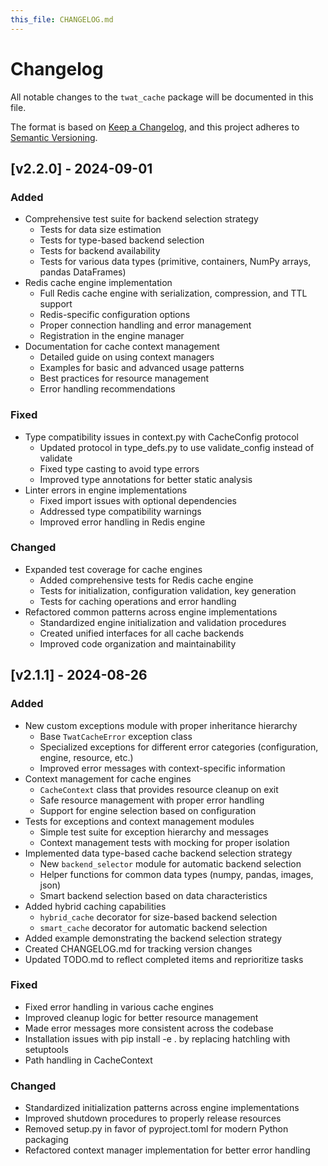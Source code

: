 ```yaml
---
this_file: CHANGELOG.md
---
```


# Changelog

All notable changes to the `twat_cache` package will be documented in this file.

The format is based on [Keep a Changelog](https://keepachangelog.com/en/1.0.0/),
and this project adheres to [Semantic Versioning](https://semver.org/spec/v2.0.0.html).

## [v2.2.0] - 2024-09-01

### Added

- Comprehensive test suite for backend selection strategy
  - Tests for data size estimation
  - Tests for type-based backend selection
  - Tests for backend availability
  - Tests for various data types (primitive, containers, NumPy arrays, pandas DataFrames)
- Redis cache engine implementation
  - Full Redis cache engine with serialization, compression, and TTL support
  - Redis-specific configuration options
  - Proper connection handling and error management
  - Registration in the engine manager
- Documentation for cache context management
  - Detailed guide on using context managers
  - Examples for basic and advanced usage patterns
  - Best practices for resource management
  - Error handling recommendations

### Fixed

- Type compatibility issues in context.py with CacheConfig protocol
  - Updated protocol in type_defs.py to use validate_config instead of validate
  - Fixed type casting to avoid type errors
  - Improved type annotations for better static analysis
- Linter errors in engine implementations
  - Fixed import issues with optional dependencies
  - Addressed type compatibility warnings
  - Improved error handling in Redis engine

### Changed

- Expanded test coverage for cache engines
  - Added comprehensive tests for Redis cache engine
  - Tests for initialization, configuration validation, key generation
  - Tests for caching operations and error handling
- Refactored common patterns across engine implementations
  - Standardized engine initialization and validation procedures
  - Created unified interfaces for all cache backends
  - Improved code organization and maintainability

## [v2.1.1] - 2024-08-26

### Added

- New custom exceptions module with proper inheritance hierarchy
  - Base `TwatCacheError` exception class
  - Specialized exceptions for different error categories (configuration, engine, resource, etc.)
  - Improved error messages with context-specific information
- Context management for cache engines
  - `CacheContext` class that provides resource cleanup on exit
  - Safe resource management with proper error handling
  - Support for engine selection based on configuration
- Tests for exceptions and context management modules
  - Simple test suite for exception hierarchy and messages
  - Context management tests with mocking for proper isolation
- Implemented data type-based cache backend selection strategy
  - New `backend_selector` module for automatic backend selection
  - Helper functions for common data types (numpy, pandas, images, json)
  - Smart backend selection based on data characteristics
- Added hybrid caching capabilities
  - `hybrid_cache` decorator for size-based backend selection
  - `smart_cache` decorator for automatic backend selection
- Added example demonstrating the backend selection strategy
- Created CHANGELOG.md for tracking version changes
- Updated TODO.md to reflect completed items and reprioritize tasks

### Fixed

- Fixed error handling in various cache engines
- Improved cleanup logic for better resource management
- Made error messages more consistent across the codebase
- Installation issues with pip install -e . by replacing hatchling with setuptools
- Path handling in CacheContext

### Changed

- Standardized initialization patterns across engine implementations
- Improved shutdown procedures to properly release resources
- Removed setup.py in favor of pyproject.toml for modern Python packaging
- Refactored context manager implementation for better error handling 
